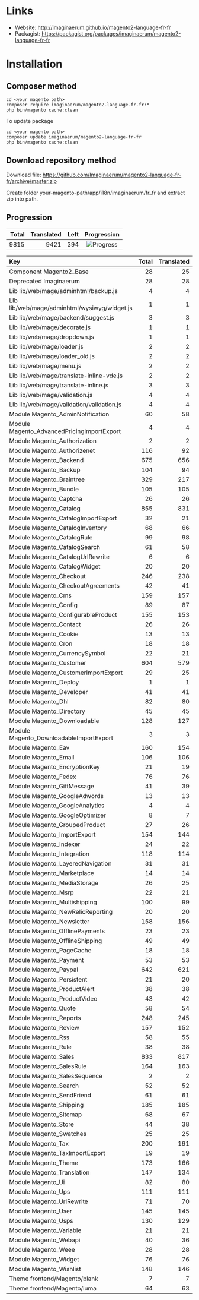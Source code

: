 # Links

* Website: http://imaginaerum.github.io/magento2-language-fr-fr
* Packagist: https://packagist.org/packages/imaginaerum/magento2-language-fr-fr

# Installation

## Composer method

```
cd <your magento path>
composer require imaginaerum/magento2-language-fr-fr:*
php bin/magento cache:clean
```

To update package

```
cd <your magento path>
composer update imaginaerum/magento2-language-fr-fr
php bin/magento cache:clean
```

## Download repository method

Download file: https://github.com/Imaginaerum/magento2-language-fr-fr/archive/master.zip

Create folder your-magento-path/app/i18n/imaginaerum/fr_fr and extract zip into path.

## Progression

| Total | Translated | Left | Progression |
| -------------: | -----------------------: | -----------------------: | :---------: |
| 9815 | 9421 | 394 | ![Progress](http://progressed.io/bar/95) |

| Key | Total | Translated | Left | Progression |
| :----- | -------------: | -----------------------: | -----------------------: | :---------: |
| Component Magento2_Base | 28 | 25 | 3 | ![Progress](http://progressed.io/bar/89) |
| Deprecated Imaginaerum | 28 | 28 | 0 | ![Progress](http://progressed.io/bar/100) |
| Lib lib/web/mage/adminhtml/backup.js | 4 | 4 | 0 | ![Progress](http://progressed.io/bar/100) |
| Lib lib/web/mage/adminhtml/wysiwyg/widget.js | 1 | 1 | 0 | ![Progress](http://progressed.io/bar/100) |
| Lib lib/web/mage/backend/suggest.js | 3 | 3 | 0 | ![Progress](http://progressed.io/bar/100) |
| Lib lib/web/mage/decorate.js | 1 | 1 | 0 | ![Progress](http://progressed.io/bar/100) |
| Lib lib/web/mage/dropdown.js | 1 | 1 | 0 | ![Progress](http://progressed.io/bar/100) |
| Lib lib/web/mage/loader.js | 2 | 2 | 0 | ![Progress](http://progressed.io/bar/100) |
| Lib lib/web/mage/loader_old.js | 2 | 2 | 0 | ![Progress](http://progressed.io/bar/100) |
| Lib lib/web/mage/menu.js | 2 | 2 | 0 | ![Progress](http://progressed.io/bar/100) |
| Lib lib/web/mage/translate-inline-vde.js | 2 | 2 | 0 | ![Progress](http://progressed.io/bar/100) |
| Lib lib/web/mage/translate-inline.js | 3 | 3 | 0 | ![Progress](http://progressed.io/bar/100) |
| Lib lib/web/mage/validation.js | 4 | 4 | 0 | ![Progress](http://progressed.io/bar/100) |
| Lib lib/web/mage/validation/validation.js | 4 | 4 | 0 | ![Progress](http://progressed.io/bar/100) |
| Module Magento_AdminNotification | 60 | 58 | 2 | ![Progress](http://progressed.io/bar/96) |
| Module Magento_AdvancedPricingImportExport | 4 | 4 | 0 | ![Progress](http://progressed.io/bar/100) |
| Module Magento_Authorization | 2 | 2 | 0 | ![Progress](http://progressed.io/bar/100) |
| Module Magento_Authorizenet | 116 | 92 | 24 | ![Progress](http://progressed.io/bar/79) |
| Module Magento_Backend | 675 | 656 | 19 | ![Progress](http://progressed.io/bar/97) |
| Module Magento_Backup | 104 | 94 | 10 | ![Progress](http://progressed.io/bar/90) |
| Module Magento_Braintree | 329 | 217 | 112 | ![Progress](http://progressed.io/bar/65) |
| Module Magento_Bundle | 105 | 105 | 0 | ![Progress](http://progressed.io/bar/100) |
| Module Magento_Captcha | 26 | 26 | 0 | ![Progress](http://progressed.io/bar/100) |
| Module Magento_Catalog | 855 | 831 | 24 | ![Progress](http://progressed.io/bar/97) |
| Module Magento_CatalogImportExport | 32 | 21 | 11 | ![Progress](http://progressed.io/bar/65) |
| Module Magento_CatalogInventory | 68 | 66 | 2 | ![Progress](http://progressed.io/bar/97) |
| Module Magento_CatalogRule | 99 | 98 | 1 | ![Progress](http://progressed.io/bar/98) |
| Module Magento_CatalogSearch | 61 | 58 | 3 | ![Progress](http://progressed.io/bar/95) |
| Module Magento_CatalogUrlRewrite | 6 | 6 | 0 | ![Progress](http://progressed.io/bar/100) |
| Module Magento_CatalogWidget | 20 | 20 | 0 | ![Progress](http://progressed.io/bar/100) |
| Module Magento_Checkout | 246 | 238 | 8 | ![Progress](http://progressed.io/bar/96) |
| Module Magento_CheckoutAgreements | 42 | 41 | 1 | ![Progress](http://progressed.io/bar/97) |
| Module Magento_Cms | 159 | 157 | 2 | ![Progress](http://progressed.io/bar/98) |
| Module Magento_Config | 89 | 87 | 2 | ![Progress](http://progressed.io/bar/97) |
| Module Magento_ConfigurableProduct | 155 | 153 | 2 | ![Progress](http://progressed.io/bar/98) |
| Module Magento_Contact | 26 | 26 | 0 | ![Progress](http://progressed.io/bar/100) |
| Module Magento_Cookie | 13 | 13 | 0 | ![Progress](http://progressed.io/bar/100) |
| Module Magento_Cron | 18 | 18 | 0 | ![Progress](http://progressed.io/bar/100) |
| Module Magento_CurrencySymbol | 22 | 21 | 1 | ![Progress](http://progressed.io/bar/95) |
| Module Magento_Customer | 604 | 579 | 25 | ![Progress](http://progressed.io/bar/95) |
| Module Magento_CustomerImportExport | 29 | 25 | 4 | ![Progress](http://progressed.io/bar/86) |
| Module Magento_Deploy | 1 | 1 | 0 | ![Progress](http://progressed.io/bar/100) |
| Module Magento_Developer | 41 | 41 | 0 | ![Progress](http://progressed.io/bar/100) |
| Module Magento_Dhl | 82 | 80 | 2 | ![Progress](http://progressed.io/bar/97) |
| Module Magento_Directory | 45 | 45 | 0 | ![Progress](http://progressed.io/bar/100) |
| Module Magento_Downloadable | 128 | 127 | 1 | ![Progress](http://progressed.io/bar/99) |
| Module Magento_DownloadableImportExport | 3 | 3 | 0 | ![Progress](http://progressed.io/bar/100) |
| Module Magento_Eav | 160 | 154 | 6 | ![Progress](http://progressed.io/bar/96) |
| Module Magento_Email | 106 | 106 | 0 | ![Progress](http://progressed.io/bar/100) |
| Module Magento_EncryptionKey | 21 | 19 | 2 | ![Progress](http://progressed.io/bar/90) |
| Module Magento_Fedex | 76 | 76 | 0 | ![Progress](http://progressed.io/bar/100) |
| Module Magento_GiftMessage | 41 | 39 | 2 | ![Progress](http://progressed.io/bar/95) |
| Module Magento_GoogleAdwords | 13 | 13 | 0 | ![Progress](http://progressed.io/bar/100) |
| Module Magento_GoogleAnalytics | 4 | 4 | 0 | ![Progress](http://progressed.io/bar/100) |
| Module Magento_GoogleOptimizer | 8 | 7 | 1 | ![Progress](http://progressed.io/bar/87) |
| Module Magento_GroupedProduct | 27 | 26 | 1 | ![Progress](http://progressed.io/bar/96) |
| Module Magento_ImportExport | 154 | 144 | 10 | ![Progress](http://progressed.io/bar/93) |
| Module Magento_Indexer | 24 | 22 | 2 | ![Progress](http://progressed.io/bar/91) |
| Module Magento_Integration | 118 | 114 | 4 | ![Progress](http://progressed.io/bar/96) |
| Module Magento_LayeredNavigation | 31 | 31 | 0 | ![Progress](http://progressed.io/bar/100) |
| Module Magento_Marketplace | 14 | 14 | 0 | ![Progress](http://progressed.io/bar/100) |
| Module Magento_MediaStorage | 26 | 25 | 1 | ![Progress](http://progressed.io/bar/96) |
| Module Magento_Msrp | 22 | 21 | 1 | ![Progress](http://progressed.io/bar/95) |
| Module Magento_Multishipping | 100 | 99 | 1 | ![Progress](http://progressed.io/bar/99) |
| Module Magento_NewRelicReporting | 20 | 20 | 0 | ![Progress](http://progressed.io/bar/100) |
| Module Magento_Newsletter | 158 | 156 | 2 | ![Progress](http://progressed.io/bar/98) |
| Module Magento_OfflinePayments | 23 | 23 | 0 | ![Progress](http://progressed.io/bar/100) |
| Module Magento_OfflineShipping | 49 | 49 | 0 | ![Progress](http://progressed.io/bar/100) |
| Module Magento_PageCache | 18 | 18 | 0 | ![Progress](http://progressed.io/bar/100) |
| Module Magento_Payment | 53 | 53 | 0 | ![Progress](http://progressed.io/bar/100) |
| Module Magento_Paypal | 642 | 621 | 21 | ![Progress](http://progressed.io/bar/96) |
| Module Magento_Persistent | 21 | 20 | 1 | ![Progress](http://progressed.io/bar/95) |
| Module Magento_ProductAlert | 38 | 38 | 0 | ![Progress](http://progressed.io/bar/100) |
| Module Magento_ProductVideo | 43 | 42 | 1 | ![Progress](http://progressed.io/bar/97) |
| Module Magento_Quote | 58 | 54 | 4 | ![Progress](http://progressed.io/bar/93) |
| Module Magento_Reports | 248 | 245 | 3 | ![Progress](http://progressed.io/bar/98) |
| Module Magento_Review | 157 | 152 | 5 | ![Progress](http://progressed.io/bar/96) |
| Module Magento_Rss | 58 | 55 | 3 | ![Progress](http://progressed.io/bar/94) |
| Module Magento_Rule | 38 | 38 | 0 | ![Progress](http://progressed.io/bar/100) |
| Module Magento_Sales | 833 | 817 | 16 | ![Progress](http://progressed.io/bar/98) |
| Module Magento_SalesRule | 164 | 163 | 1 | ![Progress](http://progressed.io/bar/99) |
| Module Magento_SalesSequence | 2 | 2 | 0 | ![Progress](http://progressed.io/bar/100) |
| Module Magento_Search | 52 | 52 | 0 | ![Progress](http://progressed.io/bar/100) |
| Module Magento_SendFriend | 61 | 61 | 0 | ![Progress](http://progressed.io/bar/100) |
| Module Magento_Shipping | 185 | 185 | 0 | ![Progress](http://progressed.io/bar/100) |
| Module Magento_Sitemap | 68 | 67 | 1 | ![Progress](http://progressed.io/bar/98) |
| Module Magento_Store | 44 | 38 | 6 | ![Progress](http://progressed.io/bar/86) |
| Module Magento_Swatches | 25 | 25 | 0 | ![Progress](http://progressed.io/bar/100) |
| Module Magento_Tax | 200 | 191 | 9 | ![Progress](http://progressed.io/bar/95) |
| Module Magento_TaxImportExport | 19 | 19 | 0 | ![Progress](http://progressed.io/bar/100) |
| Module Magento_Theme | 173 | 166 | 7 | ![Progress](http://progressed.io/bar/95) |
| Module Magento_Translation | 147 | 134 | 13 | ![Progress](http://progressed.io/bar/91) |
| Module Magento_Ui | 82 | 80 | 2 | ![Progress](http://progressed.io/bar/97) |
| Module Magento_Ups | 111 | 111 | 0 | ![Progress](http://progressed.io/bar/100) |
| Module Magento_UrlRewrite | 71 | 70 | 1 | ![Progress](http://progressed.io/bar/98) |
| Module Magento_User | 145 | 145 | 0 | ![Progress](http://progressed.io/bar/100) |
| Module Magento_Usps | 130 | 129 | 1 | ![Progress](http://progressed.io/bar/99) |
| Module Magento_Variable | 21 | 21 | 0 | ![Progress](http://progressed.io/bar/100) |
| Module Magento_Webapi | 40 | 36 | 4 | ![Progress](http://progressed.io/bar/90) |
| Module Magento_Weee | 28 | 28 | 0 | ![Progress](http://progressed.io/bar/100) |
| Module Magento_Widget | 76 | 76 | 0 | ![Progress](http://progressed.io/bar/100) |
| Module Magento_Wishlist | 148 | 146 | 2 | ![Progress](http://progressed.io/bar/98) |
| Theme frontend/Magento/blank | 7 | 7 | 0 | ![Progress](http://progressed.io/bar/100) |
| Theme frontend/Magento/luma | 64 | 63 | 1 | ![Progress](http://progressed.io/bar/98) |